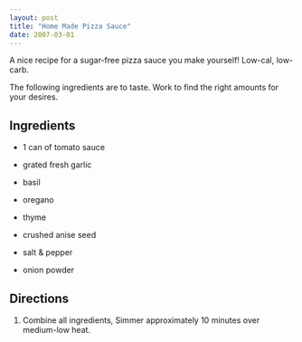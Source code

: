 ```yaml
---
layout: post
title: "Home Made Pizza Sauce"
date: 2007-03-01
---
```


A nice recipe for a sugar-free pizza sauce you make yourself! Low-cal, low-carb.

The following ingredients are to taste. Work to find the right
amounts for your desires.

##  Ingredients

* 1 can of tomato sauce

* grated fresh garlic
* basil
* oregano
* thyme
* crushed anise seed
* salt & pepper
* onion powder


##  Directions

1.  Combine all ingredients, Simmer approximately 10 minutes over medium-low heat.

